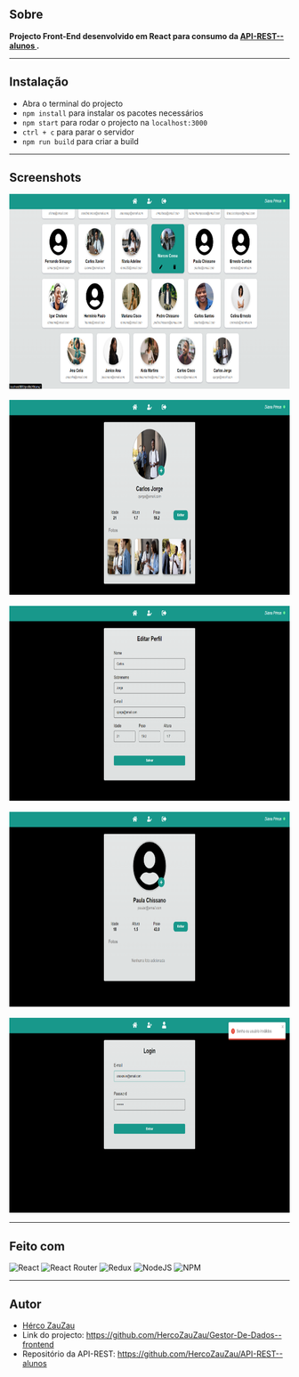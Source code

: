 ## Sobre

**Projecto Front-End desenvolvido em React para consumo da [API-REST--alunos
](https://github.com/HercoZauZau/API-REST--alunos).**

---

## Instalação

 - Abra o terminal do projecto
 - `npm install` para instalar os pacotes necessários
 - `npm start` para rodar o projecto na `localhost:3000`
 - `ctrl + c` para parar o servidor
 - `npm run build` para criar a build

---

## Screenshots
<div>
 <img alt="img" height="350" width="750" src="https://github.com/HercoZauZau/Gestor-De-Dados--frontend/blob/main/screenshots/gdc(3).png?raw=true"> 
 <br><br>
 
 <img alt="img" height="350" width="750" src="https://github.com/HercoZauZau/Gestor-De-Dados--frontend/blob/main/screenshots/gdc(4).png?raw=true"> 
 <br><br>
 
 <img alt="img" height="350" width="750" src="https://github.com/HercoZauZau/Gestor-De-Dados--frontend/blob/main/screenshots/gdc(5).png?raw=true">
 <br><br>
 
 <img alt="img" height="350" width="750" src="https://github.com/HercoZauZau/Gestor-De-Dados--frontend/blob/main/screenshots/gdc(1).png?raw=true">
 <br><br>
 
 <img alt="img" height="350" width="750" src="https://github.com/HercoZauZau/Gestor-De-Dados--frontend/blob/main/screenshots/gdc(9).png?raw=true">
</div>

---

## Feito com
![React](https://img.shields.io/badge/react-%2320232a.svg?style=for-the-badge&logo=react&logoColor=%2361DAFB)
![React Router](https://img.shields.io/badge/React_Router-CA4245?style=for-the-badge&logo=react-router&logoColor=white)
![Redux](https://img.shields.io/badge/redux-%23593d88.svg?style=for-the-badge&logo=redux&logoColor=white)
![NodeJS](https://img.shields.io/badge/node.js-6DA55F?style=for-the-badge&logo=node.js&logoColor=white)
![NPM](https://img.shields.io/badge/NPM-%23000000.svg?style=for-the-badge&logo=npm&logoColor=white)

---

## Autor
- [Hérco ZauZau](https://github.com/HercoZauZau)
- Link do projecto: https://github.com/HercoZauZau/Gestor-De-Dados--frontend
- Repositório da API-REST: https://github.com/HercoZauZau/API-REST--alunos

  
